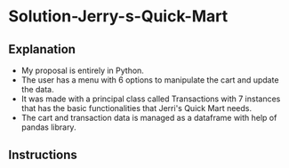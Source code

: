 # Solution-Jerry-s-Quick-Mart

## Explanation 
- My proposal is entirely in Python.
- The user has a menu with 6 options to manipulate the cart and update the data.
- It was made with a principal class called Transactions with 7 instances that has the basic functionalities that Jerri's Quick Mart needs.
- The cart and transaction data is managed as a dataframe with help of pandas library.
## Instructions
